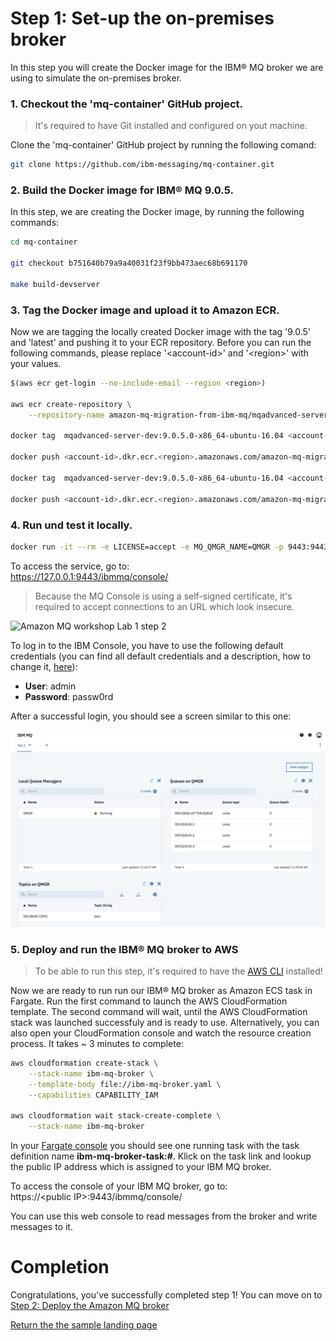 # Step 1: Set-up the on-premises broker

In this step you will create the Docker image for the IBM® MQ broker we are using to simulate the on-premises broker.

### 1. Checkout the 'mq-container' GitHub project.

> It's required to have Git installed and configured on yout machine.

Clone the 'mq-container' GitHub project by running the following comand:

``` bash
git clone https://github.com/ibm-messaging/mq-container.git
```

### 2. Build the Docker image for IBM® MQ 9.0.5.

In this step, we are creating the Docker image, by running the following commands:

``` bash
cd mq-container

git checkout b751640b79a9a40031f23f9bb473aec68b691170

make build-devserver
```

### 3. Tag the Docker image and upload it to Amazon ECR.

Now we are tagging the locally created Docker image with the tag '9.0.5' and 'latest' and pushing it to your ECR repository. Before you can run the following commands, please replace '\<account-id>' and '\<region>' with your values.

``` bash
$(aws ecr get-login --no-include-email --region <region>)

aws ecr create-repository \
    --repository-name amazon-mq-migration-from-ibm-mq/mqadvanced-server-dev

docker tag  mqadvanced-server-dev:9.0.5.0-x86_64-ubuntu-16.04 <account-id>.dkr.ecr.<region>.amazonaws.com/amazon-mq-migration-from-ibm-mq/mqadvanced-server-dev:9.0.5

docker push <account-id>.dkr.ecr.<region>.amazonaws.com/amazon-mq-migration-from-ibm-mq/mqadvanced-server-dev:9.0.5

docker tag  mqadvanced-server-dev:9.0.5.0-x86_64-ubuntu-16.04 <account-id>.dkr.ecr.<region>.amazonaws.com/amazon-mq-migration-from-ibm-mq/mqadvanced-server-dev:latest

docker push <account-id>.dkr.ecr.<region>.amazonaws.com/amazon-mq-migration-from-ibm-mq/mqadvanced-server-dev:latest
```

### 4. Run und test it locally.

``` bash
docker run -it --rm -e LICENSE=accept -e MQ_QMGR_NAME=QMGR -p 9443:9443 -p 1414:1414 mqadvanced-server-dev:9.0.5.0-x86_64-ubuntu-16.04
```

To access the service, go to:  
https://127.0.0.1:9443/ibmmq/console/

> Because the MQ Console is using a self-signed certificate, it's required to accept connections to an URL which look insecure.

![Amazon MQ workshop Lab 1 step 2](/images/security_exception.png)

To log in to the IBM Console, you have to use the following default credentials (you can find all default credentials and a description, how to change it, [here](https://github.com/ibm-messaging/mq-container/blob/master/docs/developer-config.md)):  
* **User**: admin  
* **Password**: passw0rd  

After a successful login, you should see a screen similar to this one:  

![Amazon MQ workshop Lab 1 step 2](/images/IBM_Console.png)

### 5. Deploy and run the IBM® MQ broker to AWS

> To be able to run this step, it's required to have the [AWS CLI](https://aws.amazon.com/cli/) installed!

Now we are ready to run run our IBM® MQ broker as Amazon ECS task in Fargate. Run the first command to launch the AWS CloudFormation template. The second command will wait, until the AWS CloudFormation stack was launched successfuly and is ready to use. Alternatively, you can also open your CloudFormation console and watch the resource creation process. It takes ~ 3 minutes to complete:

```bash
aws cloudformation create-stack \
    --stack-name ibm-mq-broker \
    --template-body file://ibm-mq-broker.yaml \
    --capabilities CAPABILITY_IAM

aws cloudformation wait stack-create-complete \
    --stack-name ibm-mq-broker
```

In your [Fargate console](https://console.aws.amazon.com/ecs/home?#/clusters/ibm-mq-cluster/tasks) you should see one running task with the task definition name **ibm-mq-broker-task:#**. Klick on the task link and lookup the public IP address which is assigned to your IBM MQ broker.  

To access the console of your IBM MQ broker, go to:  
https://\<public IP\>:9443/ibmmq/console/

You can use this web console to read messages from the broker and write messages to it.

# Completion

Congratulations, you've successfully completed step 1! You can move on to [Step 2: Deploy the Amazon MQ broker](/step-2.md)

[Return the the sample landing page](/README.md)
